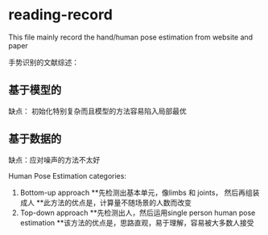 # reading-record

This file mainly record the hand/human pose estimation from website and paper

手势识别的文献综述：

## 基于模型的

缺点： 初始化特别复杂而且模型的方法容易陷入局部最优

## 基于数据的

缺点：应对噪声的方法不太好

Human Pose Estimation categories:

1. Bottom-up approach
**先检测出基本单元，像limbs 和 joints， 然后再组装成人
**此方法的优点是，计算量不随场景的人数而改变
2. Top-down approach
**先检测出人，然后运用single person human pose estimation
**该方法的优点是，思路直观，易于理解，容易被大多数人接受
